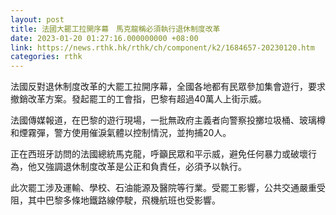 ```yaml
---
layout: post
title: 法國大罷工拉開序幕　馬克龍稱必須執行退休制度改革
date: 2023-01-20 01:27:16.000000000 +08:00
link: https://news.rthk.hk/rthk/ch/component/k2/1684657-20230120.htm
categories: rthk
---
```


法國反對退休制度改革的大罷工拉開序幕，全國各地都有民眾參加集會遊行，要求撤銷改革方案。發起罷工的工會指，巴黎有超過40萬人上街示威。

法國傳媒報道，在巴黎的遊行現場，一批無政府主義者向警察投擲垃圾桶、玻璃樽和煙霧彈，警方使用催淚氣體以控制情況，並拘捕20人。

正在西班牙訪問的法國總統馬克龍，呼籲民眾和平示威，避免任何暴力或破壞行為，他又強調退休制度改革是公正和負責任，必須予以執行。

此次罷工涉及運輸、學校、石油能源及醫院等行業。受罷工影響，公共交通嚴重受阻，其中巴黎多條地鐵路線停駛，飛機航班也受影響。
